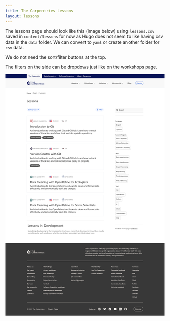 ```yaml
---
title: The Carpentries Lessons
layout: lessons
---
```


The lessons page should look like this (image below) using `lessons.csv` saved in `content/lessons` for now as Hugo does not seem to like having csv data in the `data` folder.  We can convert to `yaml` or create another folder for `csv` data.

We do not need the sort/filter buttons at the top.

The filters on the side can be dropdows just like on the workshops page.

![lessons page mockup](./lessons-page.png)
